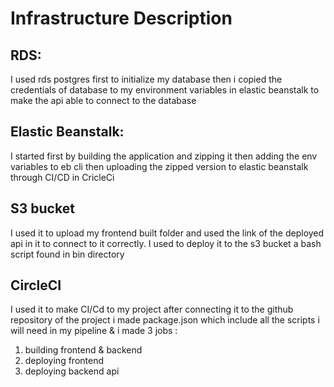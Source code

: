 # Infrastructure Description
## RDS:

I used rds postgres first to initialize my database then i copied the credentials of database
to my environment variables in elastic beanstalk to make the api able to connect to the database

## Elastic Beanstalk:

I started first by building the application and zipping it then adding the env variables to eb cli
then uploading the zipped version to elastic beanstalk through CI/CD in CricleCi

## S3 bucket

I used it to upload my frontend built folder and used the link of the deployed api in it to connect to it correctly.
I used to deploy it to the s3 bucket a bash script found in bin directory

## CircleCI

I used it to make CI/Cd to my project after connecting it to the github repository of the project i made
package.json which include all the scripts i will need in my pipeline & i made 3 jobs :

1. building frontend & backend
2. deploying frontend
3. deploying backend api
